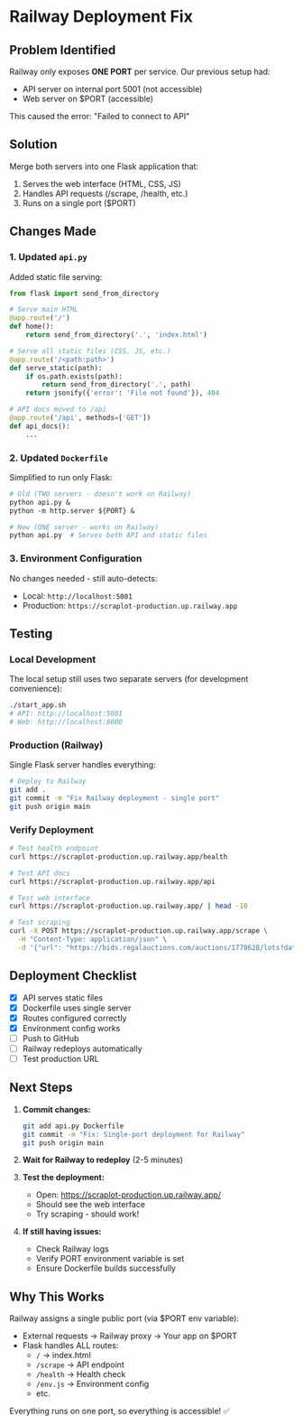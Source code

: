 # Railway Deployment Fix

## Problem Identified

Railway only exposes **ONE PORT** per service. Our previous setup had:
- API server on internal port 5001 (not accessible)
- Web server on $PORT (accessible)

This caused the error: "Failed to connect to API"

## Solution

Merge both servers into one Flask application that:
1. Serves the web interface (HTML, CSS, JS)
2. Handles API requests (/scrape, /health, etc.)
3. Runs on a single port ($PORT)

## Changes Made

### 1. Updated `api.py`
Added static file serving:
```python
from flask import send_from_directory

# Serve main HTML
@app.route('/')
def home():
    return send_from_directory('.', 'index.html')

# Serve all static files (CSS, JS, etc.)
@app.route('/<path:path>')
def serve_static(path):
    if os.path.exists(path):
        return send_from_directory('.', path)
    return jsonify({'error': 'File not found'}), 404

# API docs moved to /api
@app.route('/api', methods=['GET'])
def api_docs():
    ...
```

### 2. Updated `Dockerfile`
Simplified to run only Flask:
```dockerfile
# Old (TWO servers - doesn't work on Railway)
python api.py &
python -m http.server ${PORT} &

# New (ONE server - works on Railway)
python api.py  # Serves both API and static files
```

### 3. Environment Configuration
No changes needed - still auto-detects:
- Local: `http://localhost:5001`
- Production: `https://scraplot-production.up.railway.app`

## Testing

### Local Development
The local setup still uses two separate servers (for development convenience):
```bash
./start_app.sh
# API: http://localhost:5001
# Web: http://localhost:8000
```

### Production (Railway)
Single Flask server handles everything:
```bash
# Deploy to Railway
git add .
git commit -m "Fix Railway deployment - single port"
git push origin main
```

### Verify Deployment
```bash
# Test health endpoint
curl https://scraplot-production.up.railway.app/health

# Test API docs
curl https://scraplot-production.up.railway.app/api

# Test web interface
curl https://scraplot-production.up.railway.app/ | head -10

# Test scraping
curl -X POST https://scraplot-production.up.railway.app/scrape \
  -H "Content-Type: application/json" \
  -d '{"url": "https://bids.regalauctions.com/auctions/1778628/lots?date=2025-10-24&page=1", "scrape_all_pages": false}'
```

## Deployment Checklist

- [x] API serves static files
- [x] Dockerfile uses single server
- [x] Routes configured correctly
- [x] Environment config works
- [ ] Push to GitHub
- [ ] Railway redeploys automatically
- [ ] Test production URL

## Next Steps

1. **Commit changes:**
   ```bash
   git add api.py Dockerfile
   git commit -m "Fix: Single-port deployment for Railway"
   git push origin main
   ```

2. **Wait for Railway to redeploy** (2-5 minutes)

3. **Test the deployment:**
   - Open: https://scraplot-production.up.railway.app/
   - Should see the web interface
   - Try scraping - should work!

4. **If still having issues:**
   - Check Railway logs
   - Verify PORT environment variable is set
   - Ensure Dockerfile builds successfully

## Why This Works

Railway assigns a single public port (via $PORT env variable):
- External requests → Railway proxy → Your app on $PORT
- Flask handles ALL routes:
  - `/` → index.html
  - `/scrape` → API endpoint
  - `/health` → Health check
  - `/env.js` → Environment config
  - etc.

Everything runs on one port, so everything is accessible! ✅
